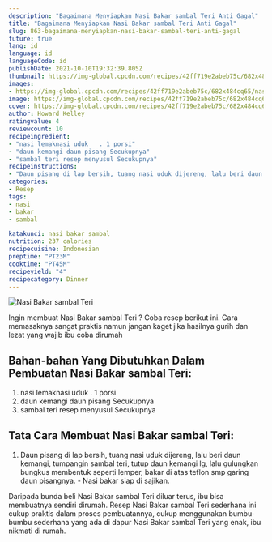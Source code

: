 ```yaml
---
description: "Bagaimana Menyiapkan Nasi Bakar sambal Teri Anti Gagal"
title: "Bagaimana Menyiapkan Nasi Bakar sambal Teri Anti Gagal"
slug: 863-bagaimana-menyiapkan-nasi-bakar-sambal-teri-anti-gagal
future: true
lang: id
language: id
languageCode: id
publishDate: 2021-10-10T19:32:39.805Z 
thumbnail: https://img-global.cpcdn.com/recipes/42ff719e2abeb75c/682x484cq65/nasi-bakar-sambal-teri-foto-resep-utama.png
images:
- https://img-global.cpcdn.com/recipes/42ff719e2abeb75c/682x484cq65/nasi-bakar-sambal-teri-foto-resep-utama.png
image: https://img-global.cpcdn.com/recipes/42ff719e2abeb75c/682x484cq65/nasi-bakar-sambal-teri-foto-resep-utama.png
cover: https://img-global.cpcdn.com/recipes/42ff719e2abeb75c/682x484cq65/nasi-bakar-sambal-teri-foto-resep-utama.png
author: Howard Kelley
ratingvalue: 4
reviewcount: 10
recipeingredient:
- "nasi lemaknasi uduk   . 1 porsi"
- "daun kemangi daun pisang Secukupnya"
- "sambal teri resep menyusul Secukupnya"
recipeinstructions:
- "Daun pisang di lap bersih, tuang nasi uduk dijereng, lalu beri daun kemangi, tumpangin sambal teri, tutup daun kemangi lg, lalu gulungkan bungkus membentuk seperti lemper, bakar di atas teflon smp garing daun pisangnya. Nasi bakar siap di sajikan."
categories:
- Resep
tags:
- nasi
- bakar
- sambal

katakunci: nasi bakar sambal 
nutrition: 237 calories
recipecuisine: Indonesian
preptime: "PT23M"
cooktime: "PT45M"
recipeyield: "4"
recipecategory: Dinner
---
```



![Nasi Bakar sambal Teri](https://img-global.cpcdn.com/recipes/42ff719e2abeb75c/682x484cq65/nasi-bakar-sambal-teri-foto-resep-utama.png)

Ingin membuat Nasi Bakar sambal Teri ? Coba resep berikut ini. Cara memasaknya sangat praktis namun jangan kaget jika hasilnya gurih dan lezat yang wajib ibu coba dirumah

<!--inarticleads1-->

## Bahan-bahan Yang Dibutuhkan Dalam Pembuatan Nasi Bakar sambal Teri:

1. nasi lemaknasi uduk   . 1 porsi
1. daun kemangi daun pisang Secukupnya
1. sambal teri resep menyusul Secukupnya



<!--inarticleads2-->

## Tata Cara Membuat Nasi Bakar sambal Teri:

1. Daun pisang di lap bersih, tuang nasi uduk dijereng, lalu beri daun kemangi, tumpangin sambal teri, tutup daun kemangi lg, lalu gulungkan bungkus membentuk seperti lemper, bakar di atas teflon smp garing daun pisangnya. - Nasi bakar siap di sajikan.




Daripada bunda beli  Nasi Bakar sambal Teri  diluar terus, ibu  bisa membuatnya sendiri dirumah. Resep  Nasi Bakar sambal Teri  sederhana ini cukup praktis dalam proses pembuatannya, cukup menggunakan bumbu-bumbu sederhana yang ada di dapur  Nasi Bakar sambal Teri  yang enak, ibu nikmati di rumah.

